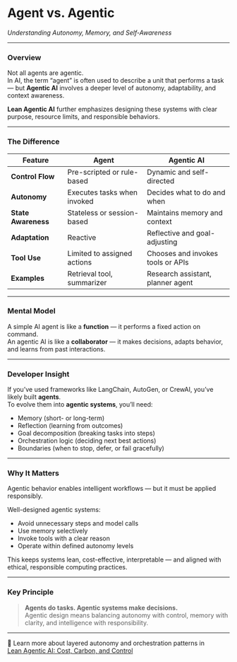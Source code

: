 # Agent vs. Agentic  
*Understanding Autonomy, Memory, and Self-Awareness*

---

### Overview

Not all agents are agentic.  
In AI, the term “agent” is often used to describe a unit that performs a task — but **Agentic AI** involves a deeper level of autonomy, adaptability, and context awareness.

**Lean Agentic AI** further emphasizes designing these systems with clear purpose, resource limits, and responsible behaviors.

---

### The Difference

| Feature            | Agent                          | Agentic AI                          |
|--------------------|--------------------------------|--------------------------------------|
| **Control Flow**   | Pre-scripted or rule-based     | Dynamic and self-directed           |
| **Autonomy**       | Executes tasks when invoked    | Decides what to do and when         |
| **State Awareness**| Stateless or session-based     | Maintains memory and context        |
| **Adaptation**     | Reactive                       | Reflective and goal-adjusting       |
| **Tool Use**       | Limited to assigned actions    | Chooses and invokes tools or APIs   |
| **Examples**       | Retrieval tool, summarizer     | Research assistant, planner agent   |

---

### Mental Model

A simple AI agent is like a **function** — it performs a fixed action on command.  
An agentic AI is like a **collaborator** — it makes decisions, adapts behavior, and learns from past interactions.

---

### Developer Insight

If you’ve used frameworks like LangChain, AutoGen, or CrewAI, you’ve likely built **agents**.  
To evolve them into **agentic systems**, you’ll need:

- Memory (short- or long-term)
- Reflection (learning from outcomes)
- Goal decomposition (breaking tasks into steps)
- Orchestration logic (deciding next best actions)
- Boundaries (when to stop, defer, or fail gracefully)

---

### Why It Matters

Agentic behavior enables intelligent workflows — but it must be applied responsibly.

Well-designed agentic systems:
- Avoid unnecessary steps and model calls
- Use memory selectively
- Invoke tools with a clear reason
- Operate within defined autonomy levels

This keeps systems lean, cost-effective, interpretable — and aligned with ethical, responsible computing practices.

---

### Key Principle

> **Agents do tasks. Agentic systems make decisions.**  
Agentic design means balancing autonomy with control, memory with clarity, and intelligence with responsibility.

---

📖 Learn more about layered autonomy and orchestration patterns in  
[Lean Agentic AI: Cost, Carbon, and Control](https://leanagenticai.com/)
